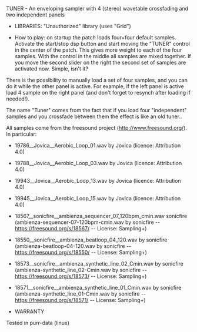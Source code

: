 TUNER - An enveloping sampler with 4 (stereo) wavetable crossfading and two independent panels 

- LIBRARIES: 
"Unauthorized" library (uses "Grid")

- How to play: 
on startup the patch loads four+four default samples. Activate the start/stop dsp button
and start moving the "TUNER" control in the center of the patch. This gives
more weight to each of the four samples. With the control in the middle all samples 
are mixed together. If you move the second slider on the right the second set of samples
are activated now. Simple, isn't it?

There is the possibility to manually load a set of four samples, and you can do it 
while the other panel is active. For example, if the left panel is active load 4 sample
on the right panel (and don't forget to resynch after loading if needed!).  
 
The name "Tuner" comes from the fact that if you load four "independent" samples and 
you crossfade between them the effect is like an old tuner..

All samples come from the freesound project (http://www.freesound.org/). In particular:
- 19786__Jovica__Aerobic_Loop_01.wav by Jovica (licence: Attribution 4.0)
- 19788__Jovica__Aerobic_Loop_03.wav by Jovica (licence: Attribution 4.0)
- 19943__Jovica__Aerobic_Loop_13.wav by Jovica (licence: Attribution 4.0)
- 19945__Jovica__Aerobic_Loop_15.wav by Jovica (licence: Attribution 4.0)
- 18567__sonicfire__ambienza_sequencer_07_120bpm_cmin.wav sonicfire (ambienza-sequencer-07-120bpm-cmin.wav by sonicfire -- https://freesound.org/s/18567/ -- License: Sampling+)
- 18550__sonicfire__ambienza_beatloop_04_120.wav by sonicfire (ambienza-beatloop-04-120.wav by sonicfire -- https://freesound.org/s/18550/ -- License: Sampling+)
- 18573__sonicfire__ambienza_synthetic_line_02_Cmin.wav by sonicfire (ambienza-synthetic_line_02-Cmin.wav by sonicfire -- https://freesound.org/s/18573/ -- License: Sampling+)
- 18571__sonicfire__ambienza_synthetic_line_01_Cmin.wav by sonicfire (ambienza-synthetic_line_01-Cmin.wav by sonicfire -- https://freesound.org/s/18571/ -- License: Sampling+)

- WARRANTY

Tested in purr-data (linux)

